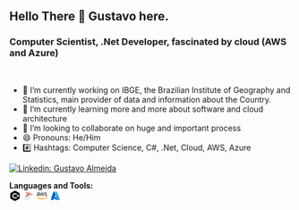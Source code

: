 ## Hello There 👋 Gustavo here.
### Computer Scientist, .Net Developer, fascinated by cloud (AWS and Azure)

</br>

<!-- About and contact-->
- 🔭 I’m currently working on IBGE, the Brazilian Institute of Geography and Statistics, main provider of data and information about the Country. 
- 🌱 I’m currently learning more and more about software and cloud architecture
- 👯 I’m looking to collaborate on huge and important process
- 😄 Pronouns: He/Him
- #️⃣ Hashtags: Computer Science, C#, .Net, Cloud, AWS, Azure

<!-- Follow icons shortcut -->
[![Linkedin: Gustavo Almeida](https://img.shields.io/badge/-ghalmeida-blue?style=flat-square&logo=Linkedin&logoColor=white&link=https://www.linkedin.com/in/ghalmeida)](https://www.linkedin.com/in/ghalmeida/)

**Languages and Tools:**  
<code><img height="20" src="csharp.png"></code>
<code><img height="20" src="mssql.png"></code>
<code><img height="20" src="aws.png"></code>
<code><img height="20" src="Azure.png"></code>

 

